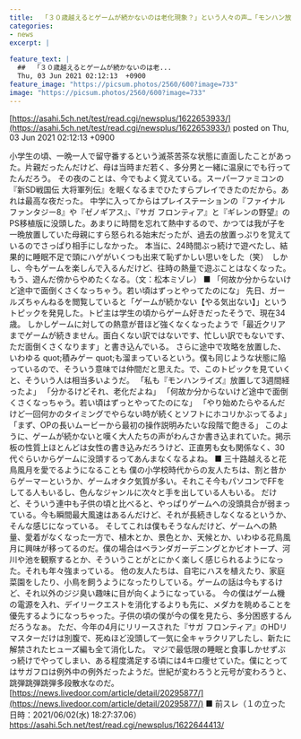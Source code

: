 ```yaml
---
title:  「３０歳越えるとゲームが続かないのは老化現象？」という人々の声…「モンハン放置して３週間」「最初の操作説明で飽きる」★５  
categories:
- news
excerpt: |
  
feature_text: |
  ##  「３０歳越えるとゲームが続かないのは老...
  Thu, 03 Jun 2021 02:12:13  +0900
feature_image: "https://picsum.photos/2560/600?image=733"
image: "https://picsum.photos/2560/600?image=733"
---
```


[https://asahi.5ch.net/test/read.cgi/newsplus/1622653933/](https://asahi.5ch.net/test/read.cgi/newsplus/1622653933/)
posted on Thu, 03 Jun 2021 02:12:13  +0900

<!--more-->

小学生の頃、一晩一人で留守番するという滅茶苦茶な状態に直面したことがあった。片親だったんだけど、母は当時まだ若く、多分男と一緒に温泉にでも行ってたんだろう。 その夜のことは、今でもよく覚えている。スーパーファミコンの『新SD戦国伝 大将軍列伝』を眠くなるまでひたすらプレイできたのだから。あれは最高な夜だった。 中学に入ってからはプレイステーションの『ファイナルファンタジー8』や『ゼノギアス』、『サガ フロンティア』と『ギレンの野望』のPS移植版に没頭した。あまりに時間を忘れて熱中するので、かつては我が子を一晩放置していた母親にすら怒られる始末だったが、過去の放置っぷりを覚えているのでさっぱり相手にしなかった。 本当に、24時間ぶっ続けで遊べたし、結果的に睡眠不足で頭にハゲがいくつも出来て恥ずかしい思いをした（笑）　しかし、今もゲームを楽しんで入るんだけど、往時の熱量で遊ぶことはなくなった。もう、遊んだ傍からやめたくなる。（文：松本ミゾレ） ■ 「何故か分からないけど途中で面倒くさくなっちゃう。若い頃はずっとやってたのにな」 先日、ガールズちゃんねるを閲覧していると「ゲームが続かない【やる気出ない】」というトピックを発見した。トピ主は学生の頃からゲーム好きだったそうで、現在34歳。 しかしゲームに対しての熱意が昔ほど強くなくなったようで「最近クリアまでゲームが続きません。面白くない訳ではないです、忙しい訳でもないです、ただ面倒くさくなります」と書き込んでいる。 さらに途中で攻略を放置した、いわゆる quot;積みゲー quot;も溜まっているという。僕も同じような状態に陥っているので、そういう意味では仲間だと思えた。で、このトピックを見ていくと、そういう人は相当多いようだ。 「私も『モンハンライズ』放置して3週間経ったよ」 「分かるけどそれ、老化だよね」 「何故か分からないけど途中で面倒くさくなっちゃう。若い頃はずっとやってたのにな」 「やり始めたらやるんだけど一回何かのタイミングでやらない時が続くとソフトにホコリかぶってるよ」 「まず、OPの長いムービーから最初の操作説明みたいな段階で飽きる」 このように、ゲームが続かないと嘆く大人たちの声がわんさか書き込まれていた。掲示板の性質上ほとんどは女性の書き込みだろうけど、正直男も女も関係なく、30代ぐらいからゲームに没頭するってあんまなくなるよね。 ■ 三十路越えると花鳥風月を愛でるようになることも 僕の小学校時代からの友人たちは、割と昔からゲーマーというか、ゲームオタク気質が多い。それこそ今もパソコンでFFをしてる人もいるし、色んなジャンルに次々と手を出している人もいる。 だけど、そういう連中も子供の頃と比べると、やっぱりゲームへの没頭具合が弱まっている。今も瞬間最大風速はあるんだけど、それが長続きしなくなるというか、そんな感じになっている。 そしてこれは僕もそうなんだけど、ゲームへの熱量、愛着がなくなった一方で、植木とか、景色とか、天候とか、いわゆる花鳥風月に興味が移ってるのだ。僕の場合はベランダガーデニングとかビオトープ、河川や池を観察するとか、そういうことがとにかく楽しく感じられるようになった。それも年々強まっている。 他の友人たちは、自宅にハスを植えたり、家庭菜園をしたり、小鳥を飼うようになったりしている。ゲームの話は今もするけど、それ以外のジジ臭い趣味に目が向くようになっている。 今の僕はゲーム機の電源を入れ、デイリークエストを消化するよりも先に、メダカを眺めることを優先するようになっちゃった。子供の頃の僕が今の僕を見たら、多分困惑するんだろうなぁ。 ただ、今年の4月にリリースされた『サガ フロンティア』のHDリマスターだけは別腹で、死ぬほど没頭して一気に全キャラクリアしたし、新たに解禁されたヒューズ編も全て消化した。 マジで最低限の睡眠と食事しかせずぶっ続けでやってしまい、ある程度満足する頃には4キロ痩せていた。僕にとってはサガフロは例外中の例外だったようだ。世紀が変わろうと元号が変わろうと、跳弾跳弾跳弾多段散水なのだ。 [https://news.livedoor.com/article/detail/20295877/](https://news.livedoor.com/article/detail/20295877/) ■ 前スレ（１の立った日時：2021/06/02(水) 18:27:37.06） https://asahi.5ch.net/test/read.cgi/newsplus/1622644413/
